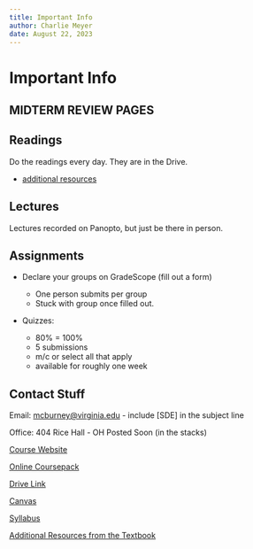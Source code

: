 ```yaml
---
title: Important Info
author: Charlie Meyer
date: August 22, 2023
---
```


# Important Info

## MIDTERM REVIEW PAGES

## Readings

Do the readings every day. They are in the Drive.

- [additional resources](https://sde-coursepack.github.io/modules/about/Additional-Resources/)

## Lectures

Lectures recorded on Panopto, but just be there in person. 

## Assignments

- Declare your groups on GradeScope (fill out a form)
    - One person submits per group
    - Stuck with group once filled out. 

- Quizzes:
    - 80% = 100%
    - 5 submissions
    - m/c or select all that apply
    - available for roughly one week 


## Contact Stuff

Email: mcburney@virginia.edu - include [SDE] in the subject line

Office: 404 Rice Hall - OH Posted Soon (in the stacks)

[Course Website](http://cs3140.com)

[Online Coursepack](http://sde-course.com/)

[Drive Link](https://drive.google.com/drive/folders/1rbif6FPelWVSoHCNLPmysHPuhl5iNlhs?usp=sharing)

[Canvas](https://canvas.its.virginia.edu/courses/72240)

[Syllabus](https://cs-3140-fa23.github.io/syllabus.html)

[Additional Resources from the Textbook](https://sde-coursepack.github.io/modules/about/Additional-Resources/)
